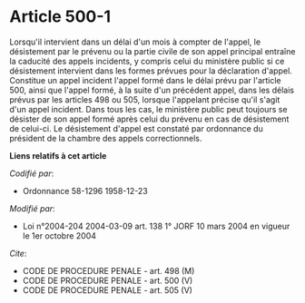 # Article 500-1

Lorsqu'il intervient dans un délai d'un mois à compter de l'appel, le désistement par le prévenu ou la partie civile de son
appel principal entraîne la caducité des appels incidents, y compris celui du ministère public si ce désistement intervient
dans les formes prévues pour la déclaration d'appel. Constitue un appel incident l'appel formé dans le délai prévu par
l'article 500, ainsi que l'appel formé, à la suite d'un précédent appel, dans les délais prévus par les articles 498 ou 505,
lorsque l'appelant précise qu'il s'agit d'un appel incident. Dans tous les cas, le ministère public peut toujours se désister
de son appel formé après celui du prévenu en cas de désistement de celui-ci. Le désistement d'appel est constaté par
ordonnance du président de la chambre des appels correctionnels.

**Liens relatifs à cet article**

_Codifié par_:

  - Ordonnance 58-1296 1958-12-23

_Modifié par_:

  - Loi n°2004-204 2004-03-09 art. 138 1° JORF 10 mars 2004 en vigueur le 1er octobre 2004

_Cite_:

  - CODE DE PROCEDURE PENALE - art. 498 (M)
  - CODE DE PROCEDURE PENALE - art. 500 (V)
  - CODE DE PROCEDURE PENALE - art. 505 (V)
